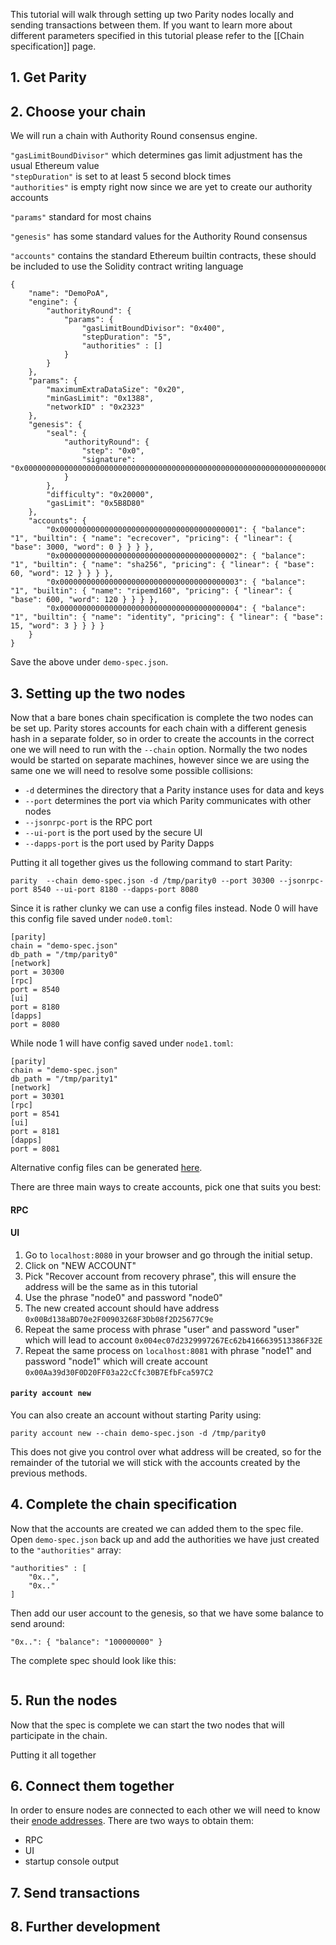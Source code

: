 This tutorial will walk through setting up two Parity nodes locally and sending transactions between them. If you want to learn more about different parameters specified in this tutorial please refer to the [[Chain specification]] page.

## 1. Get Parity

## 2. Choose your chain

We will run a chain with Authority Round consensus engine.

`"gasLimitBoundDivisor"` which determines gas limit adjustment has the usual Ethereum value  
`"stepDuration"` is set to at least 5 second block times  
`"authorities"` is empty right now since we are yet to create our authority accounts  

`"params"` standard for most chains

`"genesis"` has some standard values for the Authority Round consensus

`"accounts"` contains the standard Ethereum builtin contracts, these should be included to use the Solidity contract writing language

```
{
    "name": "DemoPoA",
    "engine": {
        "authorityRound": {
            "params": {
                "gasLimitBoundDivisor": "0x400",
                "stepDuration": "5",
                "authorities" : []
            }
        }
    },
    "params": {
        "maximumExtraDataSize": "0x20",
        "minGasLimit": "0x1388",
        "networkID" : "0x2323"
    },
    "genesis": {
        "seal": {
            "authorityRound": {
                "step": "0x0",
                "signature": "0x0000000000000000000000000000000000000000000000000000000000000000000000000000000000000000000000000000000000000000000000000000000000"
            }
        },
        "difficulty": "0x20000",
        "gasLimit": "0x5B8D80"
    },
    "accounts": {
        "0x0000000000000000000000000000000000000001": { "balance": "1", "builtin": { "name": "ecrecover", "pricing": { "linear": { "base": 3000, "word": 0 } } } },
        "0x0000000000000000000000000000000000000002": { "balance": "1", "builtin": { "name": "sha256", "pricing": { "linear": { "base": 60, "word": 12 } } } },
        "0x0000000000000000000000000000000000000003": { "balance": "1", "builtin": { "name": "ripemd160", "pricing": { "linear": { "base": 600, "word": 120 } } } },
        "0x0000000000000000000000000000000000000004": { "balance": "1", "builtin": { "name": "identity", "pricing": { "linear": { "base": 15, "word": 3 } } } }
    }
}
```

Save the above under `demo-spec.json`.

## 3. Setting up the two nodes

Now that a bare bones chain specification is complete the two nodes can be set up. Parity stores accounts for each chain with a different genesis hash in a separate folder, so in order to create the accounts in the correct one we will need to run with the `--chain` option.
Normally the two nodes would be started on separate machines, however since we are using the same one we will need to resolve some possible collisions:  
- `-d` determines the directory that a Parity instance uses for data and keys
- `--port` determines the port via which Parity communicates with other nodes
- `--jsonrpc-port` is the RPC port
- `--ui-port` is the port used by the secure UI
- `--dapps-port` is the port used by Parity Dapps

Putting it all together gives us the following command to start Parity:
```
parity  --chain demo-spec.json -d /tmp/parity0 --port 30300 --jsonrpc-port 8540 --ui-port 8180 --dapps-port 8080
```

Since it is rather clunky we can use a config files instead. Node 0 will have this config file saved under `node0.toml`:
```
[parity]
chain = "demo-spec.json"
db_path = "/tmp/parity0"
[network]
port = 30300
[rpc]
port = 8540
[ui]
port = 8180
[dapps]
port = 8080
```

While node 1 will have config saved under `node1.toml`:
```
[parity]
chain = "demo-spec.json"
db_path = "/tmp/parity1"
[network]
port = 30301
[rpc]
port = 8541
[ui]
port = 8181
[dapps]
port = 8081
```
Alternative config files can be generated [here](https://ethcore.github.io/parity-config-generator/).

There are three main ways to create accounts, pick one that suits you best:
#### RPC
#### UI
1. Go to `localhost:8080` in your browser and go through the initial setup.
2. Click on "NEW ACCOUNT"
3. Pick "Recover account from recovery phrase", this will ensure the address will be the same as in this tutorial
4. Use the phrase "node0" and password "node0"
5. The new created account should have address `0x00Bd138aBD70e2F00903268F3Db08f2D25677C9e`
6. Repeat the same process with phrase "user" and password "user" which will lead to account `0x004ec07d2329997267Ec62b4166639513386F32E`
7. Repeat the same process on `localhost:8081` with phrase "node1" and password "node1" which will create account `0x00Aa39d30F0D20FF03a22cCfc30B7EfbFca597C2`

#### `parity account new`
You can also create an account without starting Parity using:
```
parity account new --chain demo-spec.json -d /tmp/parity0
```
This does not give you control over what address will be created, so for the remainder of the tutorial we will stick with the accounts created by the previous methods.

## 4. Complete the chain specification

Now that the accounts are created we can added them to the spec file. Open `demo-spec.json` back up and add the authorities we have just created to the `"authorities"` array:
```
"authorities" : [
    "0x..",
    "0x.."
]
```

Then add our user account to the genesis, so that we have some balance to send around:
```
"0x..": { "balance": "100000000" }
```

The complete spec should look like this:
```
```


## 5. Run the nodes

Now that the spec is complete we can start the two nodes that will participate in the chain.


Putting it all together 

## 6. Connect them together

In order to ensure nodes are connected to each other we will need to know their [enode addresses](https://github.com/ethereum/wiki/wiki/enode-url-format). There are two ways to obtain them:  
- RPC
- UI
- startup console output

## 7. Send transactions

## 8. Further development